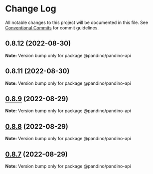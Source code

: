 # Change Log

All notable changes to this project will be documented in this file.
See [Conventional Commits](https://conventionalcommits.org) for commit guidelines.

## 0.8.12 (2022-08-30)

**Note:** Version bump only for package @pandino/pandino-api

## 0.8.11 (2022-08-30)

**Note:** Version bump only for package @pandino/pandino-api

## [0.8.9](https://github.com/BlackBeltTechnology/pandino/compare/v0.8.8...v0.8.9) (2022-08-29)

**Note:** Version bump only for package @pandino/pandino-api

## [0.8.8](https://github.com/BlackBeltTechnology/pandino/compare/v0.8.7...v0.8.8) (2022-08-29)

**Note:** Version bump only for package @pandino/pandino-api

## [0.8.7](https://github.com/BlackBeltTechnology/pandino/compare/v0.8.6...v0.8.7) (2022-08-29)

**Note:** Version bump only for package @pandino/pandino-api
